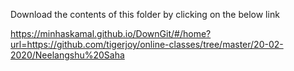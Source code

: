 Download the contents of this folder by clicking on the below link

https://minhaskamal.github.io/DownGit/#/home?url=https://github.com/tigerjoy/online-classes/tree/master/20-02-2020/Neelangshu%20Saha
